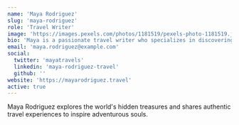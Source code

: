 ```yaml
---
name: 'Maya Rodriguez'
slug: 'maya-rodriguez'
role: 'Travel Writer'
image: 'https://images.pexels.com/photos/1181519/pexels-photo-1181519.jpeg?auto=compress&cs=tinysrgb&w=1260&h=750&dpr=2'
bio: 'Maya is a passionate travel writer who specializes in discovering hidden gems and off-the-beaten-path destinations around the world.'
email: 'maya.rodriguez@example.com'
social:
  twitter: 'mayatravels'
  linkedin: 'maya-rodriguez-travel'
  github: ''
website: 'https://mayarodriguez.travel'
active: true
---
```


Maya Rodriguez explores the world's hidden treasures and shares authentic travel experiences to inspire adventurous souls.